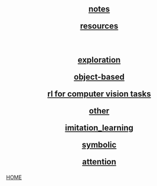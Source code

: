 <center>

<h2> 

[notes](notes/index.md)

[resources](resources/index.md)

<br>

[exploration](exploration/index.md)

[object-based](object_based/index.md)

[rl for computer vision tasks](rl_for_cv_tasks/index.md) 

[other](other/index.md)

[imitation_learning](imitation_learning/index.md)

[symbolic](symbolic/index.md)

[attention](attention/index.md)

</center> 

[HOME](../index.md)